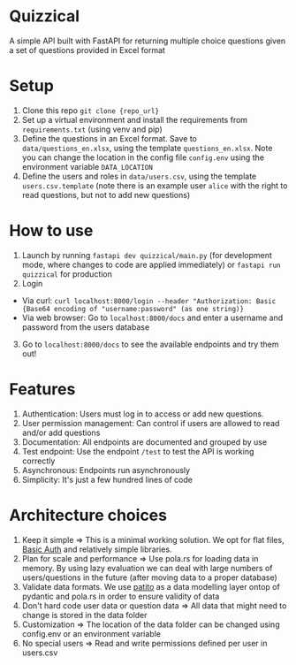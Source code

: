 Quizzical
=========
A simple API built with FastAPI for returning multiple choice questions given a set of questions provided in Excel format

# Setup
1. Clone this repo `git clone {repo_url}`
2. Set up a virtual environment and install the requirements from `requirements.txt` (using venv and pip)
3. Define the questions in an Excel format. Save to `data/questions_en.xlsx`, using the template `questions_en.xlsx`. Note you can change the location in the config file `config.env` using the environment variable `DATA_LOCATION`
4. Define the users and roles in `data/users.csv`, using the template `users.csv.template` (note there is an example user `alice` with the right to read questions, but not to add new questions)

# How to use
1. Launch by running `fastapi dev quizzical/main.py` (for development mode, where changes to code are applied immediately) or `fastapi run quizzical` for production
2. Login
- Via curl: `curl localhost:8000/login --header "Authorization: Basic {Base64 encoding of "username:password" (as one string)}`
- Via web browser: Go to `localhost:8000/docs` and enter a username and password from the users database
3. Go to `localhost:8000/docs` to see the available endpoints and try them out!

# Features
1. Authentication: Users must log in to access or add new questions.
2. User permission management: Can control if users are allowed to read and/or add questions
3. Documentation: All endpoints are documented and grouped by use 
4. Test endpoint: Use the endpoint `/test` to test the API is working correctly
5. Asynchronous: Endpoints run asynchronously
6. Simplicity: It's just a few hundred lines of code

# Architecture choices
1. Keep it simple => This is a minimal working solution. We opt for flat files, [Basic Auth](https://fastapi.tiangolo.com/advanced/security/http-basic-auth/?h=) and relatively simple libraries.
2. Plan for scale and performance => Use pola.rs for loading data in memory. By using lazy evaluation we can deal with large numbers of users/questions in the future (after moving data to a proper database)
3. Validate data formats. We use [patito](https://github.com/JakobGM/patito) as a data modelling layer ontop of pydantic and pola.rs in order to ensure validity of data
4. Don't hard code user data or question data => All data that might need to change is stored in the data folder
5. Customization => The location of the data folder can be changed using config.env or an environment variable
6. No special users => Read and write permissions defined per user in users.csv